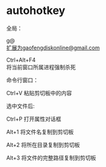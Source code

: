 autohotkey
==========

全局：

g@    
扩展为gaofengdiskonline@gmail.com

Ctrl+Alt+F4    
将当前窗口所属进程强制杀死


命令行窗口：

Ctrl+V  粘贴剪切板中的内容

选中文件后:

Ctrl+P  打开属性对话框

Alt+1   将文件名复制到剪切板

Alt+2   将所在目录复制到剪切板

Alt+3   将文件的完整路径复制到剪切板

